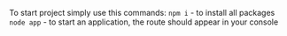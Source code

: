 To start project simply use this commands:
``npm i`` - to install all packages
``node app`` - to start an application, the route should appear in your console